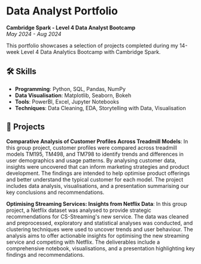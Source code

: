 # Data Analyst Portfolio  
**Cambridge Spark - Level 4 Data Analyst Bootcamp**  
*May 2024 - Aug 2024*

This portfolio showcases a selection of projects completed during my 14-week Level 4 Data Analytics Bootcamp with Cambridge Spark.

## 🛠️ Skills
- **Programming**: Python, SQL, Pandas, NumPy
- **Data Visualisation**: Matplotlib, Seaborn, Bokeh
- **Tools**: PowerBI, Excel, Jupyter Notebooks
- **Techniques**: Data Cleaning, EDA, Storytelling with Data, Visualisation

## 📂 Projects
**Comparative Analysis of Customer Profiles Across Treadmill Models**: In this group project, customer profiles were compared across treadmill models TM195, TM498, and TM798 to
identify trends and differences in user demographics and usage patterns. By analysing customer data, insights were uncovered that can inform marketing strategies and product
development. The findings are intended to help optimise product offerings and better understand the typical customer for each model. The project includes data analysis, visualisations, and a presentation summarising our key conclusions and recommendations.

**Optimising Streaming Services: Insights from Netflix Data**: In this group project, a Netflix dataset was analysed to provide strategic recommendations for CS-Streaming's new service.
The data was cleaned and preprocessed, exploratory and statistical analyses was conducted, and clustering techniques were used to uncover trends and user behaviour. The analysis aims to
offer actionable insights for optimising the new streaming service and competing with Netflix. The deliverables include a comprehensive notebook, visualisations, and a presentation
highlighting key findings and recommendations.
